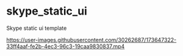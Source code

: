 # skype_static_ui

Skype static ui template

https://user-images.githubusercontent.com/30262687/173647322-33ff4aaf-fe2b-4ec3-96c3-19caa9830837.mp4
